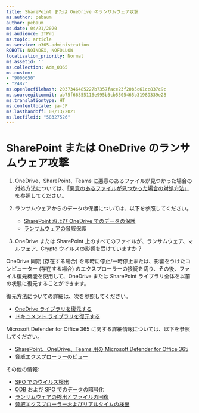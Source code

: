 ```yaml
---
title: SharePoint または OneDrive のランサムウェア攻撃
ms.author: pebaum
author: pebaum
ms.date: 04/21/2020
ms.audience: ITPro
ms.topic: article
ms.service: o365-administration
ROBOTS: NOINDEX, NOFOLLOW
localization_priority: Normal
ms.assetid: ''
ms.collection: Adm_O365
ms.custom:
- "9000650"
- "2487"
ms.openlocfilehash: 2037346485227b7357face23f20b5c61cc837c9c
ms.sourcegitcommit: ab75f66355116e995b3cb5505465b31989339e28
ms.translationtype: HT
ms.contentlocale: ja-JP
ms.lasthandoff: 08/13/2021
ms.locfileid: "58327526"
---
```

# <a name="ransomware-attack-in-sharepoint-or-onedrive"></a>SharePoint または OneDrive のランサムウェア攻撃

1.  OneDrive、SharePoint、Teams に悪意のあるファイルが見つかった場合の対処方法については、[「悪意のあるファイルが見つかった場合の対処方法」](https://support.office.com/en-ie/article/what-to-do-when-a-malicious-file-is-found-in-sharepoint-online-onedrive-or-microsoft-teams-01e902ad-a903-4e0f-b093-1e1ac0c37ad2) を参照してください。
2. ランサムウェアからのデータの保護については、以下を参照してください。
    - [SharePoint および OneDrive でのデータの保護](https://docs.microsoft.com/sharepoint/safeguarding-your-data) 
    - [ランサムウェアの脅威保護](https://docs.microsoft.com/windows/security/threat-protection/intelligence/ransomware-malware)    

3.  OneDrive または SharePoint 上のすべてのファイルが、ランサムウェア、マルウェア、Crypto ウイルスの影響を受けていますか？ 

OneDrive 同期 (存在する場合) を即時に停止/一時停止または、影響をうけたコンピューター (存在する場合) のエクスプローラーの接続を切り、その後、ファイル復元機能を使用して、OneDrive または SharePoint ライブラリ全体を以前の状態に復元することができます。 

復元方法についての詳細は、次を参照してください。

- [OneDrive ライブラリを復元する](https://support.office.com/article/restore-your-onedrive-fa231298-759d-41cf-bcd0-25ac53eb8a150)
- [ドキュメント ライブラリを復元する](https://support.office.com/article/restore-a-document-library-317791c3-8bd0-4dfd-8254-3ca90883d39a)

Microsoft Defender for Office 365 に関する詳細情報については、以下を参照してください。
- [SharePoint、OneDrive、Teams 用の Microsoft Defender for Office 365](https://docs.microsoft.com/microsoft-365/security/office-365-security/atp-for-spo-odb-and-teams)
- [脅威エクスプローラーのビュー](https://docs.microsoft.com/microsoft-365/security/office-365-security/threat-explorer-views)

その他の情報:

- [SPO でのウイルス検出](https://docs.microsoft.com/microsoft-365/security/office-365-security/virus-detection-in-spo)</br>
- [ODB および SPO でのデータの暗号化](https://docs.microsoft.com/microsoft-365/compliance/data-encryption-in-odb-and-spo)</br>
- [ランサムウェアの検出とファイルの回復](https://support.office.com/article/Ransomware-detection-and-recovering-your-files-0d90ec50-6bfd-40f4-acc7-b8c12c73637f)</br>
- [脅威エクスプローラーおよびリアルタイムの検出](https://docs.microsoft.com/microsoft-365/security/office-365-security/threat-explorer-views)